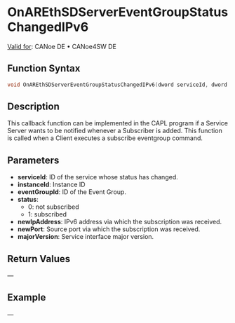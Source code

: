 # OnAREthSDServerEventGroupStatusChangedIPv6

[Valid for](../../../../Shared/FeatureAvailability.md): CANoe DE • CANoe4SW DE

## Function Syntax

```c
void OnAREthSDServerEventGroupStatusChangedIPv6(dword serviceId, dword majorVersion, dword instanceId, dword eventGroupId, long status, byte newIpAddress[], dword newPort);
```

## Description

This callback function can be implemented in the CAPL program if a Service Server wants to be notified whenever a Subscriber is added. This function is called when a Client executes a subscribe eventgroup command.

## Parameters

- **serviceId**: ID of the service whose status has changed.
- **instanceId**: Instance ID
- **eventGroupId**: ID of the Event Group.
- **status**:
  - 0: not subscribed
  - 1: subscribed
- **newIpAddress**: IPv6 address via which the subscription was received.
- **newPort**: Source port via which the subscription was received.
- **majorVersion**: Service interface major version.

## Return Values

—

## Example

—
